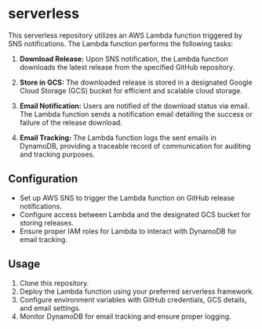 # serverless


This serverless repository utilizes an AWS Lambda function triggered by SNS notifications. The Lambda function performs the following tasks:

1. **Download Release:** Upon SNS notification, the Lambda function downloads the latest release from the specified GitHub repository.

2. **Store in GCS:** The downloaded release is stored in a designated Google Cloud Storage (GCS) bucket for efficient and scalable cloud storage.

3. **Email Notification:** Users are notified of the download status via email. The Lambda function sends a notification email detailing the success or failure of the release download.

4. **Email Tracking:** The Lambda function logs the sent emails in DynamoDB, providing a traceable record of communication for auditing and tracking purposes.

## Configuration
- Set up AWS SNS to trigger the Lambda function on GitHub release notifications.
- Configure access between Lambda and the designated GCS bucket for storing releases.
- Ensure proper IAM roles for Lambda to interact with DynamoDB for email tracking.

## Usage
1. Clone this repository.
2. Deploy the Lambda function using your preferred serverless framework.
3. Configure environment variables with GitHub credentials, GCS details, and email settings.
4. Monitor DynamoDB for email tracking and ensure proper logging.


